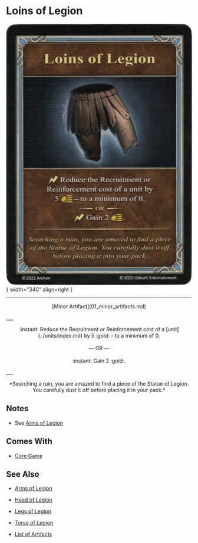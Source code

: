 # Loins of Legion

![Loins of Legion](../assets/artifacts_minor-loins_of_legion.webp){ width="340" align=right }
___
<p style="text-align: center;" markdown>[Minor Artifact](01_minor_artifacts.md)</p>
___
<p style="text-align: center;" markdown>:instant: Reduce the Recruitment or Reinforcement cost of a [unit](../units/index.md) by 5 :gold: - to a minimum of 0.<br><br>— OR —<br><br>:instant: Gain 2 :gold:.</p>
___
<p style="text-align: center;" markdown>*Searching a ruin, you are amazed to find a piece of the Statue of Legion. You carefully dust it off before placing it in your pack.*</p>


## Notes

- See [Arms of Legion](arms_of_legion.md)


## Comes With

- [Core Game](../content/core_game.md)


## See Also

- [Arms of Legion](arms_of_legion.md)
- [Head of Legion](head_of_legion.md)
- [Legs of Legion](legs_of_legion.md)
- [Torso of Legion](torso_of_legion.md)

- [List of Artifacts](index.md)
